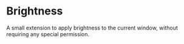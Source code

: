 # Brightness
A small extension to apply brightness to the current window, without requiring any special permission.
